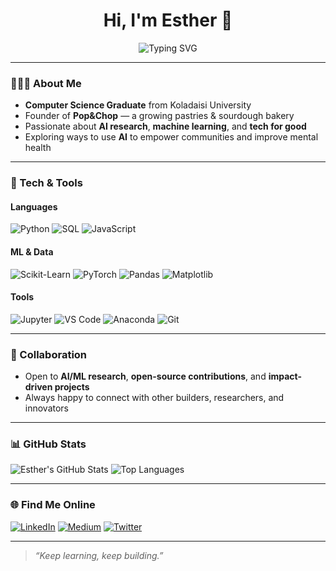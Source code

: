<h1 align="center">Hi, I'm Esther 👋</h1>

<p align="center">
  <img src="https://readme-typing-svg.demolab.com?font=Fira+Code&duration=3500&pause=800&color=50B9E0&center=true&vCenter=true&width=435&lines=AI+%26+ML+Engineer;Researcher+%7C+Data+Enthusiast;Always+Learning+%26+Building" alt="Typing SVG" />
</p>

---

### 👩🏽‍💻 About Me
- **Computer Science Graduate** from Koladaisi University  
- Founder of **Pop&Chop** — a growing pastries & sourdough bakery  
- Passionate about **AI research**, **machine learning**, and **tech for good**  
- Exploring ways to use **AI** to empower communities and improve mental health  

---

### 🔧 Tech & Tools

#### Languages  
![Python](https://img.shields.io/badge/Python-1e2a38?style=for-the-badge&logo=python&logoColor=white)
![SQL](https://img.shields.io/badge/SQL-1e2a38?style=for-the-badge&logo=mysql&logoColor=white)
![JavaScript](https://img.shields.io/badge/JavaScript-1e2a38?style=for-the-badge&logo=javascript&logoColor=white)

#### ML & Data
![Scikit-Learn](https://img.shields.io/badge/Scikit--Learn-395267?style=for-the-badge&logo=scikit-learn&logoColor=white)
![PyTorch](https://img.shields.io/badge/PyTorch-395267?style=for-the-badge&logo=pytorch&logoColor=white)
![Pandas](https://img.shields.io/badge/Pandas-395267?style=for-the-badge&logo=pandas&logoColor=white)
![Matplotlib](https://img.shields.io/badge/Matplotlib-395267?style=for-the-badge&logo=matplotlib&logoColor=white)

#### Tools  
![Jupyter](https://img.shields.io/badge/Jupyter-2b3a42?style=for-the-badge&logo=jupyter&logoColor=white)
![VS Code](https://img.shields.io/badge/VS%20Code-2b3a42?style=for-the-badge&logo=visual-studio-code&logoColor=white)
![Anaconda](https://img.shields.io/badge/Anaconda-2b3a42?style=for-the-badge&logo=anaconda&logoColor=white)
![Git](https://img.shields.io/badge/Git-2b3a42?style=for-the-badge&logo=git&logoColor=white)

---

### 🤝 Collaboration
- Open to **AI/ML research**, **open-source contributions**, and **impact-driven projects**
- Always happy to connect with other builders, researchers, and innovators

---

### 📊 GitHub Stats  

![Esther's GitHub Stats](https://github-readme-stats.vercel.app/api?username=estherjokodola&show_icons=true&theme=tokyonight)
![Top Languages](https://github-readme-stats.vercel.app/api/top-langs/?username=estherjokodola&layout=compact&theme=tokyonight)

---

### 🌐 Find Me Online  

[![LinkedIn](https://img.shields.io/badge/LinkedIn-Esther_Jokodola-0077B5?style=for-the-badge&logo=linkedin&logoColor=white)](https://www.linkedin.com/in/estherjokodola)
[![Medium](https://img.shields.io/badge/Medium-@estherjokodola-000000?style=for-the-badge&logo=medium&logoColor=white)](https://medium.com/@estherjokodola)
[![Twitter](https://img.shields.io/badge/Twitter-@estherjokodola-1DA1F2?style=for-the-badge&logo=twitter&logoColor=white)](https://twitter.com/estherjokodola)

---

> _“Keep learning, keep building.”_

